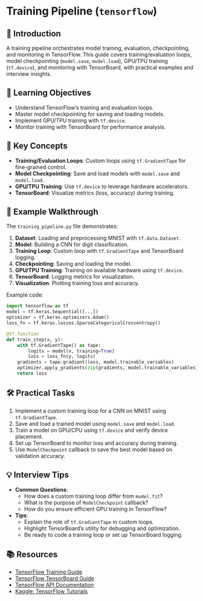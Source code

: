 # Training Pipeline (`tensorflow`)

## 📖 Introduction
A training pipeline orchestrates model training, evaluation, checkpointing, and monitoring in TensorFlow. This guide covers training/evaluation loops, model checkpointing (`model.save`, `model.load`), GPU/TPU training (`tf.device`), and monitoring with TensorBoard, with practical examples and interview insights.

## 🎯 Learning Objectives
- Understand TensorFlow’s training and evaluation loops.
- Master model checkpointing for saving and loading models.
- Implement GPU/TPU training with `tf.device`.
- Monitor training with TensorBoard for performance analysis.

## 🔑 Key Concepts
- **Training/Evaluation Loops**: Custom loops using `tf.GradientTape` for fine-grained control.
- **Model Checkpointing**: Save and load models with `model.save` and `model.load`.
- **GPU/TPU Training**: Use `tf.device` to leverage hardware accelerators.
- **TensorBoard**: Visualize metrics (loss, accuracy) during training.

## 📝 Example Walkthrough
The `training_pipeline.py` file demonstrates:
1. **Dataset**: Loading and preprocessing MNIST with `tf.data.Dataset`.
2. **Model**: Building a CNN for digit classification.
3. **Training Loop**: Custom loop with `tf.GradientTape` and TensorBoard logging.
4. **Checkpointing**: Saving and loading the model.
5. **GPU/TPU Training**: Training on available hardware using `tf.device`.
6. **TensorBoard**: Logging metrics for visualization.
7. **Visualization**: Plotting training loss and accuracy.

Example code:
```python
import tensorflow as tf
model = tf.keras.Sequential([...])
optimizer = tf.keras.optimizers.Adam()
loss_fn = tf.keras.losses.SparseCategoricalCrossentropy()

@tf.function
def train_step(x, y):
    with tf.GradientTape() as tape:
        logits = model(x, training=True)
        loss = loss_fn(y, logits)
    gradients = tape.gradient(loss, model.trainable_variables)
    optimizer.apply_gradients(zip(gradients, model.trainable_variables))
    return loss
```

## 🛠️ Practical Tasks
1. Implement a custom training loop for a CNN on MNIST using `tf.GradientTape`.
2. Save and load a trained model using `model.save` and `model.load`.
3. Train a model on GPU/CPU using `tf.device` and verify device placement.
4. Set up TensorBoard to monitor loss and accuracy during training.
5. Use `ModelCheckpoint` callback to save the best model based on validation accuracy.

## 💡 Interview Tips
- **Common Questions**:
  - How does a custom training loop differ from `model.fit`?
  - What is the purpose of `ModelCheckpoint` callback?
  - How do you ensure efficient GPU training in TensorFlow?
- **Tips**:
  - Explain the role of `tf.GradientTape` in custom loops.
  - Highlight TensorBoard’s utility for debugging and optimization.
  - Be ready to code a training loop or set up TensorBoard logging.

## 📚 Resources
- [TensorFlow Training Guide](https://www.tensorflow.org/guide/keras/training_with_built_in_methods)
- [TensorFlow TensorBoard Guide](https://www.tensorflow.org/tensorboard)
- [TensorFlow API Documentation](https://www.tensorflow.org/api_docs/python/tf)
- [Kaggle: TensorFlow Tutorials](https://www.kaggle.com/learn/intro-to-deep-learning)